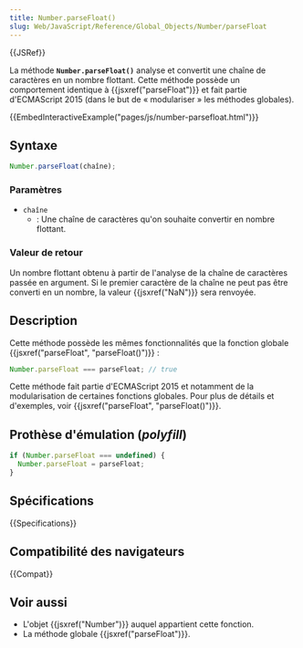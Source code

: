 ```yaml
---
title: Number.parseFloat()
slug: Web/JavaScript/Reference/Global_Objects/Number/parseFloat
---
```


{{JSRef}}

La méthode **`Number.parseFloat()`** analyse et convertit une chaîne de caractères en un nombre flottant. Cette méthode possède un comportement identique à {{jsxref("parseFloat")}} et fait partie d'ECMAScript 2015 (dans le but de « modulariser » les méthodes globales).

{{EmbedInteractiveExample("pages/js/number-parsefloat.html")}}

## Syntaxe

```js
Number.parseFloat(chaîne);
```

### Paramètres

- `chaîne`
  - : Une chaîne de caractères qu'on souhaite convertir en nombre flottant.

### Valeur de retour

Un nombre flottant obtenu à partir de l'analyse de la chaîne de caractères passée en argument. Si le premier caractère de la chaîne ne peut pas être converti en un nombre, la valeur {{jsxref("NaN")}} sera renvoyée.

## Description

Cette méthode possède les mêmes fonctionnalités que la fonction globale {{jsxref("parseFloat", "parseFloat()")}} :

```js
Number.parseFloat === parseFloat; // true
```

Cette méthode fait partie d'ECMAScript 2015 et notamment de la modularisation de certaines fonctions globales. Pour plus de détails et d'exemples, voir {{jsxref("parseFloat", "parseFloat()")}}.

## Prothèse d'émulation (_polyfill_)

```js
if (Number.parseFloat === undefined) {
  Number.parseFloat = parseFloat;
}
```

## Spécifications

{{Specifications}}

## Compatibilité des navigateurs

{{Compat}}

## Voir aussi

- L'objet {{jsxref("Number")}} auquel appartient cette fonction.
- La méthode globale {{jsxref("parseFloat")}}.
